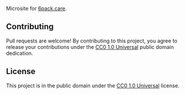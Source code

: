 Microsite for [6pack.care](https://6pack.care/).

## Contributing

Pull requests are welcome! By contributing to this project, you agree to release your contributions under the [CC0 1.0 Universal](https://creativecommons.org/publicdomain/zero/1.0/) public domain dedication.

## License

This project is in the public domain under the [CC0 1.0 Universal](https://creativecommons.org/publicdomain/zero/1.0/) license.
